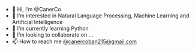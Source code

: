 - 👋 Hi, I’m @CanerCo
- 👀 I’m interested in Natural Language Processing, Machine Learning and Artificial Intelligence
- 🌱 I’m currently learning Python
- 💞️ I’m looking to collaborate on ...
- 📫 How to reach me @canercoban215@gmail.com

<!---
CanerCo/CanerCo is a ✨ special ✨ repository because its `README.md` (this file) appears on your GitHub profile.
You can click the Preview link to take a look at your changes.
--->
